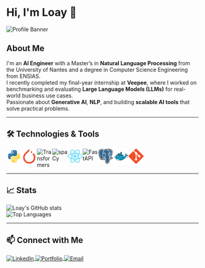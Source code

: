 # Hi, I'm Loay 👋

![Profile Banner](https://raw.githubusercontent.com/loaychlih/loaychlih/main/banner.png) <!-- Optional: you can create a banner -->

## About Me
I'm an **AI Engineer** with a Master’s in **Natural Language Processing** from the University of Nantes and a degree in Computer Science Engineering from ENSIAS.  
I recently completed my final-year internship at **Veepee**, where I worked on benchmarking and evaluating **Large Language Models (LLMs)** for real-world business use cases.  
Passionate about **Generative AI**, **NLP**, and building **scalable AI tools** that solve practical problems.

---

## 🛠️ Technologies & Tools
<div>
  <img align="left" alt="Python" width="40px" src="https://raw.githubusercontent.com/devicons/devicon/master/icons/python/python-original.svg" />
  <img align="left" alt="PyTorch" width="40px" src="https://raw.githubusercontent.com/devicons/devicon/master/icons/pytorch/pytorch-original.svg" />
  <img align="left" alt="Transformers" width="40px" src="https://cdn.worldvectorlogo.com/logos/huggingface-1.svg" />
  <img align="left" alt="spaCy" width="40px" src="https://upload.wikimedia.org/wikipedia/commons/0/0b/Spacy-logo.svg" />
  <img align="left" alt="React" width="40px" src="https://raw.githubusercontent.com/devicons/devicon/master/icons/react/react-original.svg" />
  <img align="left" alt="FastAPI" width="40px" src="https://raw.githubusercontent.com/tiangolo/fastapi/master/docs/img/fastapi-logo.png" />
  <img align="left" alt="PostgreSQL" width="40px" src="https://raw.githubusercontent.com/devicons/devicon/master/icons/postgresql/postgresql-original.svg" />
  <img align="left" alt="Docker" width="40px" src="https://raw.githubusercontent.com/devicons/devicon/master/icons/docker/docker-original.svg" />
  <img align="left" alt="Git" width="40px" src="https://raw.githubusercontent.com/devicons/devicon/master/icons/git/git-original.svg" />
</div>
<div style="clear: both;"></div>

---

## 📈 Stats
![Loay's GitHub stats](https://github-readme-stats.vercel.app/api?username=loaychlih&show_icons=true&theme=radical)  
![Top Languages](https://github-readme-stats.vercel.app/api/top-langs/?username=loaychlih&layout=compact&theme=radical)

---

## 📫 Connect with Me
<p align="left">
  <a href="https://www.linkedin.com/in/loay-chlih/" target="_blank">
    <img align="center" src="https://raw.githubusercontent.com/rahuldkjain/github-profile-readme-generator/master/src/images/icons/Social/linked-in-alt.svg" alt="LinkedIn" height="30" width="40" />
  </a>
  <a href="https://loaychlih.github.io/" target="_blank">
    <img align="center" src="https://raw.githubusercontent.com/rahuldkjain/github-profile-readme-generator/master/src/images/icons/Social/portfolio.svg" alt="Portfolio" height="30" width="40" />
  </a>
  <a href="mailto:loay@example.com" target="_blank">
    <img align="center" src="https://raw.githubusercontent.com/rahuldkjain/github-profile-readme-generator/master/src/images/icons/Social/mail.svg" alt="Email" height="30" width="40" />
  </a>
</p>
